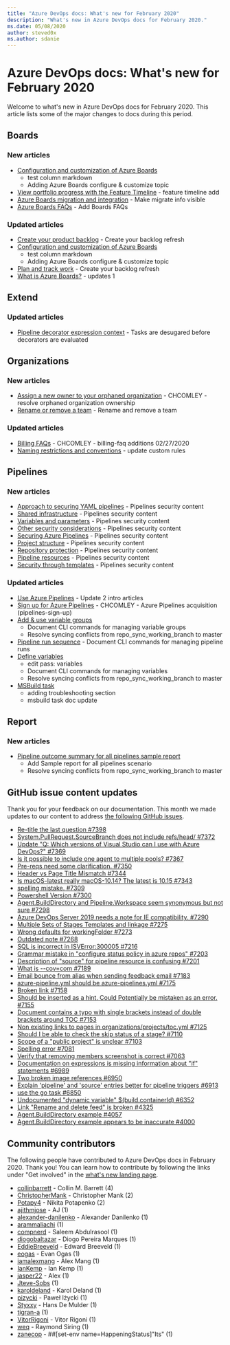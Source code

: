 ```yaml
---
title: "Azure DevOps docs: What's new for February 2020"
description: "What's new in Azure DevOps docs for February 2020."
ms.date: 05/08/2020
author: steved0x
ms.author: sdanie
---
```


# Azure DevOps docs: What's new for February 2020

Welcome to what's new in Azure DevOps docs for February 2020. This article lists some of the major changes to docs during this period.

## Boards

### New articles

- [Configuration and customization of Azure Boards](/azure/devops/boards/configure-customize)
  - test column markdown
  - Adding Azure Boards configure & customize topic
- [View portfolio progress with the Feature Timeline](/azure/devops/boards/extensions/feature-timeline) - feature timeline add
- [Azure Boards migration and integration](/azure/devops/boards/extensions/migrate-integrate) - Make migrate info visible
- [Azure Boards FAQs](/azure/devops/boards/faqs) - Add Boards FAQs

### Updated articles

- [Create your product backlog](/azure/devops/boards/backlogs/create-your-backlog) - Create your backlog refresh
- [Configuration and customization of Azure Boards](/azure/devops/boards/configure-customize)
  - test column markdown
  - Adding Azure Boards configure & customize topic
- [Plan and track work](/azure/devops/boards/get-started/plan-track-work) - Create your backlog refresh
- [What is Azure Boards?](/azure/devops/boards/get-started/what-is-azure-boards) - updates 1

## Extend

### Updated articles

- [Pipeline decorator expression context](/azure/devops/extend/develop/pipeline-decorator-context) - Tasks are desugared before decorators are evaluated

## Organizations

### New articles

- [Assign a new owner to your orphaned organization](/azure/devops/organizations/accounts/resolve-orphaned-organization) - CHCOMLEY - resolve orphaned organization ownership
- [Rename or remove a team](/azure/devops/organizations/settings/rename-remove-team) - Rename and remove a team

### Updated articles

- [Billing FAQs](/azure/devops/organizations/billing/billing-faq) - CHCOMLEY - billing-faq additions 02/27/2020
- [Naming restrictions and conventions](/azure/devops/organizations/settings/naming-restrictions) - update custom rules

## Pipelines

### New articles

- [Approach to securing YAML pipelines](/azure/devops/pipelines/security/approach) - Pipelines security content
- [Shared infrastructure](/azure/devops/pipelines/security/infrastructure) - Pipelines security content
- [Variables and parameters](/azure/devops/pipelines/security/inputs) - Pipelines security content
- [Other security considerations](/azure/devops/pipelines/security/misc) - Pipelines security content
- [Securing Azure Pipelines](/azure/devops/pipelines/security/overview) - Pipelines security content
- [Project structure](/azure/devops/pipelines/security/projects) - Pipelines security content
- [Repository protection](/azure/devops/pipelines/security/repos) - Pipelines security content
- [Pipeline resources](/azure/devops/pipelines/security/resources) - Pipelines security content
- [Security through templates](/azure/devops/pipelines/security/templates) - Pipelines security content

### Updated articles

- [Use Azure Pipelines](/azure/devops/pipelines/get-started/pipelines-get-started) - Update 2 intro articles
- [Sign up for Azure Pipelines](/azure/devops/pipelines/get-started/pipelines-sign-up.md) - CHCOMLEY - Azure Pipelines acquisition (pipelines-sign-up)
- [Add & use variable groups](/azure/devops/pipelines/library/variable-groups)
  - Document CLI commands for managing variable groups
  - Resolve syncing conflicts from repo_sync_working_branch to master
- [Pipeline run sequence](/azure/devops/pipelines/process/runs) - Document CLI commands for managing pipeline runs
- [Define variables](/azure/devops/pipelines/process/variables)
  - edit pass: variables
  - Document CLI commands for managing variables
  - Resolve syncing conflicts from repo_sync_working_branch to master
- [MSBuild task](/azure/devops/pipelines/tasks/build/msbuild)
  - adding troubleshooting section
  - msbuild task doc update

## Report

### New articles

- [Pipeline outcome summary for all pipelines sample report](/azure/devops/report/powerbi/sample-pipelines-allpipelines)
  - Add Sample report for all pipelines scenario
  - Resolve syncing conflicts from repo_sync_working_branch to master

## GitHub issue content updates

Thank you for your feedback on our documentation. This month we made updates to our content to address [the following GitHub issues](https://github.com/MicrosoftDocs/azure-devops-docs/issues?q=linked%3Apr+type%3Aissue+state%3Aclosed+closed%3A2020-02-01..2020-02-29).

- [Re-title the last question #7398](https://github.com/MicrosoftDocs/azure-devops-docs/issues/7398)
- [System.PullRequest.SourceBranch does not include refs/head/ #7372](https://github.com/MicrosoftDocs/azure-devops-docs/issues/7372)
- [Update "Q: Which versions of Visual Studio can I use with Azure DevOps?" #7369](https://github.com/MicrosoftDocs/azure-devops-docs/issues/7369)
- [Is it possible to include one agent to multiple pools? #7367](https://github.com/MicrosoftDocs/azure-devops-docs/issues/7367)
- [Pre-reqs need some clarification. #7350](https://github.com/MicrosoftDocs/azure-devops-docs/issues/7350)
- [Header vs Page Title Mismatch #7344](https://github.com/MicrosoftDocs/azure-devops-docs/issues/7344)
- [Is macOS-latest really macOS-10.14? The latest is 10.15 #7343](https://github.com/MicrosoftDocs/azure-devops-docs/issues/7343)
- [spelling mistake. #7309](https://github.com/MicrosoftDocs/azure-devops-docs/issues/7309)
- [Powershell Version #7300](https://github.com/MicrosoftDocs/azure-devops-docs/issues/7300)
- [Agent.BuildDirectory and Pipeline.Workspace seem synonymous but not sure #7298](https://github.com/MicrosoftDocs/azure-devops-docs/issues/7298)
- [Azure DevOps Server 2019 needs a note for IE compatibility. #7290](https://github.com/MicrosoftDocs/azure-devops-docs/issues/7290)
- [Multiple Sets of Stages Templates and linkage #7275](https://github.com/MicrosoftDocs/azure-devops-docs/issues/7275)
- [Wrong defaults for workingFolder #7273](https://github.com/MicrosoftDocs/azure-devops-docs/issues/7273)
- [Outdated note #7268](https://github.com/MicrosoftDocs/azure-devops-docs/issues/7268)
- [SQL is incorrect in ISVError:300005  #7216](https://github.com/MicrosoftDocs/azure-devops-docs/issues/7216)
- [Grammar mistake in "configure status policy in azure repos" #7203](https://github.com/MicrosoftDocs/azure-devops-docs/issues/7203)
- [Description of "source" for pipeline resource is confusing #7201](https://github.com/MicrosoftDocs/azure-devops-docs/issues/7201)
- [What is --cov=com #7189](https://github.com/MicrosoftDocs/azure-devops-docs/issues/7189)
- [Email bounce from alias when sending feedback email #7183](https://github.com/MicrosoftDocs/azure-devops-docs/issues/7183)
- [azure-pipeline.yml should be azure-pipelines.yml #7175](https://github.com/MicrosoftDocs/azure-devops-docs/issues/7175)
- [Broken link #7158](https://github.com/MicrosoftDocs/azure-devops-docs/issues/7158)
- [Should be inserted as a hint. Could Potentially be mistaken as an error. #7155](https://github.com/MicrosoftDocs/azure-devops-docs/issues/7155)
- [Document contains a typo with single brackets instead of double brackets around TOC #7153](https://github.com/MicrosoftDocs/azure-devops-docs/issues/7153)
- [Non existing links to pages in organizations/projects/toc.yml #7125](https://github.com/MicrosoftDocs/azure-devops-docs/issues/7125)
- [Should I be able to check the skip status of a stage? #7110](https://github.com/MicrosoftDocs/azure-devops-docs/issues/7110)
- [Scope of a "public project" is unclear #7103](https://github.com/MicrosoftDocs/azure-devops-docs/issues/7103)
- [Spelling error #7081](https://github.com/MicrosoftDocs/azure-devops-docs/issues/7081)
- [Verify that removing members screenshot is correct #7063](https://github.com/MicrosoftDocs/azure-devops-docs/issues/7063)
- [Documentation on expressions is missing information about "if" statements #6989](https://github.com/MicrosoftDocs/azure-devops-docs/issues/6989)
- [Two broken image references #6950](https://github.com/MicrosoftDocs/azure-devops-docs/issues/6950)
- [Explain 'pipeline' and 'source' entries better for pipeline triggers #6913](https://github.com/MicrosoftDocs/azure-devops-docs/issues/6913)
- [use the go task #6850](https://github.com/MicrosoftDocs/azure-devops-docs/issues/6850)
- [Undocumented "dynamic variable" $(build.containerId) #6352](https://github.com/MicrosoftDocs/azure-devops-docs/issues/6352)
- [Link "Rename and delete feed" is broken #4325](https://github.com/MicrosoftDocs/azure-devops-docs/issues/4325)
- [Agent.BuildDirectory example #4057](https://github.com/MicrosoftDocs/azure-devops-docs/issues/4057)
- [Agent.BuildDirectory example appears to be inaccurate #4000](https://github.com/MicrosoftDocs/azure-devops-docs/issues/4000)

## Community contributors

The following people have contributed to Azure DevOps docs in February 2020. Thank you! You can learn how to contribute by following the links under "Get involved" in the [what's new landing page](index.yml).

- [collinbarrett](https://github.com/collinbarrett) - Collin M. Barrett (4)
- [ChristopherMank](https://github.com/ChristopherMank) - Christopher Mank (2)
- [Potapy4](https://github.com/Potapy4) - Nikita Potapenko (2)
- [ajithmjose](https://github.com/ajithmjose) - AJ (1)
- [alexander-danilenko](https://github.com/alexander-danilenko) - Alexander Danilenko (1)
- [arammaliachi](https://github.com/arammaliachi) (1)
- [compnerd](https://github.com/compnerd) - Saleem Abdulrasool (1)
- [diogobaltazar](https://github.com/diogobaltazar) - Diogo Pereira Marques (1)
- [EddieBreeveld](https://github.com/EddieBreeveld) - Edward Breeveld (1)
- [eogas](https://github.com/eogas) - Evan Ogas (1)
- [iamalexmang](https://github.com/iamalexmang) - Alex Mang (1)
- [IanKemp](https://github.com/IanKemp) - Ian Kemp (1)
- [jasper22](https://github.com/jasper22) - Alex (1)
- [Jteve-Sobs](https://github.com/Jteve-Sobs) (1)
- [karoldeland](https://github.com/karoldeland) - Karol Deland (1)
- [pizycki](https://github.com/pizycki) - Paweł Iżycki (1)
- [Styxxy](https://github.com/Styxxy) - Hans De Mulder (1)
- [tigran-a](https://github.com/tigran-a) (1)
- [VitorRigoni](https://github.com/VitorRigoni) - Vitor Rigoni (1)
- [weq](https://github.com/weq) - Raymond Siring (1)
- [zanecop](https://github.com/zanecop) - ##[set-env name=HappeningStatus]"Its" (1)
